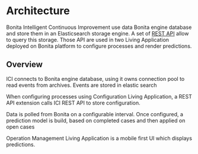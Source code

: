 # Architecture

Bonita Intelligent Continuous Improvement use data Bonita engine database and store them in an Elasticsearch storage
engine. A set of [REST API](./rest_api.md) allow to query this storage. Those API are used in two Living Application
deployed on Bonita platform to configure processes and render predictions.   

## Overview

ICI connects to Bonita engine database, using it owns connection pool to read events from archives. 
Events are stored in elastic search

When configuring processes using Configuration Living Application, a REST API extension calls ICI REST API to store configuration.

Data is polled from Bonita on a configurable interval. Once configured, a prediction model is build, 
based on completed cases and then applied on open cases 
  
Operation Management Living Application is a mobile first UI which displays predictions.   
